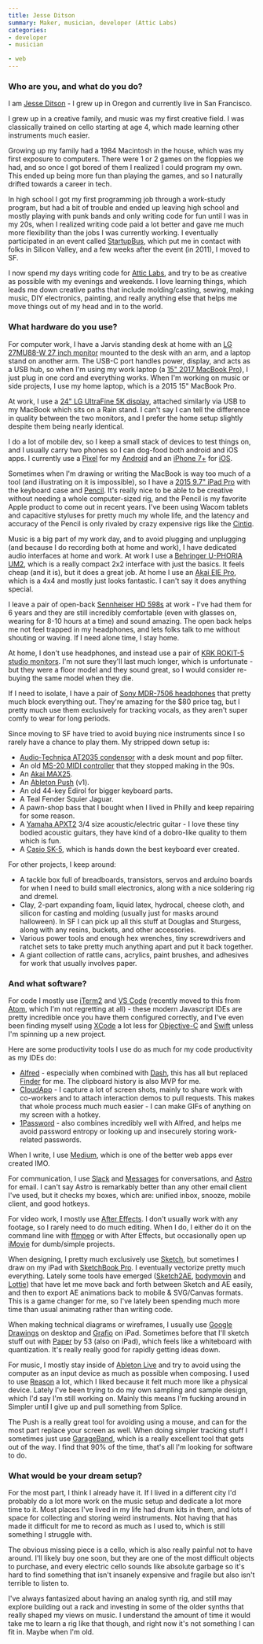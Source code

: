 ```yaml
---
title: Jesse Ditson
summary: Maker, musician, developer (Attic Labs)
categories:
- developer
- musician

- web
---
```


### Who are you, and what do you do?

I am [Jesse Ditson](https://jesseditson.com/ "Jesse's website.") - I grew up in Oregon and currently live in San Francisco.

I grew up in a creative family, and music was my first creative field. I was classically trained on cello starting at age 4, which made learning other instruments much easier.

Growing up my family had a 1984 Macintosh in the house, which was my first exposure to computers. There were 1 or 2 games on the floppies we had, and so once I got bored of them I realized I could program my own. This ended up being more fun than playing the games, and so I naturally drifted towards a career in tech.

In high school I got my first programming job through a work-study program, but had a bit of trouble and ended up leaving high school and mostly playing with punk bands and only writing code for fun until I was in my 20s, when I realized writing code paid a lot better and gave me much more flexibility than the jobs I was currently working.
I eventually participated in an event called [StartupBus](https://www.startupbus.com/ "A road trip/hackathon."), which put me in contact with folks in Silicon Valley, and a few weeks after the event (in 2011), I moved to SF.

I now spend my days writing code for [Attic Labs](http://attic.io/ "The Attic Labs website."), and try to be as creative as possible with my evenings and weekends. I love learning things, which leads me down creative paths that include molding/casting, sewing, making music, DIY electronics, painting, and really anything else that helps me move things out of my head and in to the world.

### What hardware do you use?

For computer work, I have a Jarvis standing desk at home with an [LG 27MU88-W 27 inch monitor][27mu88-w] mounted to the desk with an arm, and a laptop stand on another arm. The USB-C port handles power, display, and acts as a USB hub, so when I'm using my work laptop (a [15" 2017 MacBook Pro][macbook-pro]), I just plug in one cord and everything works. When I'm working on music or side projects, I use my home laptop, which is a 2015 15" MacBook Pro.

At work, I use a [24" LG UltraFine 5K display][ultrafine-5k], attached similarly via USB to my MacBook which sits on a Rain stand. I can't say I can tell the difference in quality between the two monitors, and I prefer the home setup slightly despite them being nearly identical.

I do a lot of mobile dev, so I keep a small stack of devices to test things on, and I usually carry two phones so I can dog-food both android and iOS apps. I currently use a [Pixel][] for my [Android][] and an [iPhone 7+][iphone-7-plus] for [iOS][].

Sometimes when I'm drawing or writing the MacBook is way too much of a tool (and illustrating on it is impossible), so I have a [2015 9.7" iPad Pro][ipad-pro] with the keyboard case and [Pencil][]. It's really nice to be able to be creative without needing a whole computer-sized rig, and the Pencil is my favorite Apple product to come out in recent years. I've been using Wacom tablets and capacitive styluses for pretty much my whole life, and the latency and accuracy of the Pencil is only rivaled by crazy expensive rigs like the [Cintiq][].

Music is a big part of my work day, and to avoid plugging and unplugging (and because I do recording both at home and work), I have dedicated audio interfaces at home and work. At work I use a [Behringer U-PHORIA UM2][u-phoria-um2], which is a really compact 2x2 interface with just the basics. It feels cheap (and it is), but it does a great job. At home I use an [Akai EIE Pro][eie-pro], which is a 4x4 and mostly just looks fantastic. I can't say it does anything special.

I leave a pair of open-back [Sennheiser HD 598s][hd-598] at work - I've had them for 6 years and they are still incredibly comfortable (even with glasses on, wearing for 8-10 hours at a time) and sound amazing. The open back helps me not feel trapped in my headphones, and lets folks talk to me without shouting or waving. If I need alone time, I stay home.

At home, I don't use headphones, and instead use a pair of [KRK ROKIT-5 studio monitors][rokit-5]. I'm not sure they'll last much longer, which is unfortunate - but they were a floor model and they sound great, so I would consider re-buying the same model when they die.

If I need to isolate, I have a pair of [Sony MDR-7506 headphones][mdr-7506] that pretty much block everything out. They're amazing for the $80 price tag, but I pretty much use them exclusively for tracking vocals, as they aren't super comfy to wear for long periods.

Since moving to SF have tried to avoid buying nice instruments since I so rarely have a chance to play them. My stripped down setup is:

- [Audio-Technica AT2035 condensor][at2035] with a desk mount and pop filter.
- An old [MS-20 MIDI controller][ms-20] that they stopped making in the 90s.
- An [Akai MAX25][max25].
- An [Ableton Push][push] (v1).
- An old 44-key Edirol for bigger keyboard parts.
- A Teal Fender Squier Jaguar.
- A pawn-shop bass that I bought when I lived in Philly and keep repairing for some reason.
- A [Yamaha APXT2][apxt2] 3/4 size acoustic/electric guitar - I love these tiny bodied acoustic guitars, they have kind of a dobro-like quality to them which is fun.
- A [Casio SK-5][sk-5], which is hands down the best keyboard ever created.

For other projects, I keep around:

- A tackle box full of breadboards, transistors, servos and arduino boards for when I need to build small electronics, along with a nice soldering rig and dremel.
- Clay, 2-part expanding foam, liquid latex, hydrocal, cheese cloth, and silicon for casting and molding (usually just for masks around halloween). In SF I can pick up all this stuff at Douglas and Sturgess, along with any resins, buckets, and other accessories.
- Various power tools and enough hex wrenches, tiny screwdrivers and ratchet sets to take pretty much anything apart and put it back together.
- A giant collection of rattle cans, acrylics, paint brushes, and adhesives for work that usually involves paper.

### And what software?

For code I mostly use [iTerm2][] and [VS Code][visual-studio-code] (recently moved to this from [Atom][], which I'm not regretting at all) - these modern Javascript IDEs are pretty incredible once you have them configured correctly, and I've even been finding myself using [XCode][] a lot less for [Objective-C][] and [Swift][] unless I'm spinning up a new project.

Here are some productivity tools I use do as much for my code productivity as my IDEs do:

- [Alfred][] - especially when combined with [Dash][], this has all but replaced [Finder][] for me. The clipboard history is also MVP for me.
- [CloudApp][] - I capture a lot of screen shots, mainly to share work with co-workers and to attach interaction demos to pull requests. This makes that whole process much much easier - I can make GIFs of anything on my screen with a hotkey.
- [1Password][] - also combines incredibly well with Alfred, and helps me avoid password entropy or looking up and insecurely storing work-related passwords.

When I write, I use [Medium][], which is one of the better web apps ever created IMO.

For communication, I use [Slack][] and [Messages][] for conversations, and [Astro][] for email. I can't say Astro is remarkably better than any other email client I've used, but it checks my boxes, which are: unified inbox, snooze, mobile client, and good hotkeys.

For video work, I mostly use [After Effects][after-effects]. I don't usually work with any footage, so I rarely need to do much editing. When I do, I either do it on the command line with [ffmpeg][] or with After Effects, but occasionally open up [iMovie][] for dumb/simple projects.

When designing, I pretty much exclusively use [Sketch][], but sometimes I draw on my iPad with [SketchBook Pro][sketchbook-pro-ios]. I eventually vectorize pretty much everything. Lately some tools have emerged ([Sketch2AE][], [bodymovin][] and [Lottie][]) that have let me move back and forth between Sketch and AE easily, and then to export AE animations back to mobile & SVG/Canvas formats. This is a game changer for me, so I've lately been spending much more time than usual animating rather than writing code.

When making technical diagrams or wireframes, I usually use [Google Drawings][google-drawings] on desktop and [Grafio][grafio-ios] on iPad. Sometimes before that I'll sketch stuff out with [Paper][paper-ios] by 53 (also on iPad), which feels like a whiteboard with quantization. It's really really good for rapidly getting ideas down.

For music, I mostly stay inside of [Ableton Live][live] and try to avoid using the computer as an input device as much as possible when composing. I used to use [Reason][] a lot, which I liked because it felt much more like a physical device. Lately I've been trying to do my own sampling and sample design, which I'd say I'm still working on. Mainly this means I'm fucking around in Simpler until I give up and pull something from Splice.

The Push is a really great tool for avoiding using a mouse, and can for the most part replace your screen as well. When doing simpler tracking stuff I sometimes just use [GarageBand][], which is a really excellent tool that gets out of the way. I find that 90% of the time, that's all I'm looking for software to do.

### What would be your dream setup?

For the most part, I think I already have it. If I lived in a different city I'd probably do a lot more work on the music setup and dedicate a lot more time to it. Most places I've lived in my life had drum kits in them, and lots of space for collecting and storing weird instruments. Not having that has made it difficult for me to record as much as I used to, which is still something I struggle with.

The obvious missing piece is a cello, which is also really painful not to have around. I'll likely buy one soon, but they are one of the most difficult objects to purchase, and every electric cello sounds like absolute garbage so it's hard to find something that isn't insanely expensive and fragile but also isn't terrible to listen to.

I've always fantasized about having an analog synth rig, and still may explore building out a rack and investing in some of the older synths that really shaped my views on music. I understand the amount of time it would take me to learn a rig like that though, and right now it's not something I can fit in. Maybe when I'm old.

[27mu88-w]: https://www.amazon.com/LG-Electronics-27MU88-W-27-Inch-LED-lit/dp/B01LG5RY74 "A 27 inch LED monitor."
[apxt2]: https://usa.yamaha.com/products/musical_instruments/guitars_basses/ac_guitars/apx-t/index.html "A 3/4 electric acoustic guitar."
[at2035]: https://www.audio-technica.com/cms/wired_mics/cebb57a269d232ee/ "A cardioid microphone."
[cintiq]: https://www.wacom.com/en/us/cintiq "A computer screen you can draw on."
[eie-pro]: http://akaipro.com/products/recording/eie-pro "A USB audio interface."
[hd-598]: https://en-us.sennheiser.com/audio-headphones-high-end-surround-sound-hd-598 "Over-the-ear headphones."
[ipad-pro]: https://en.wikipedia.org/wiki/IPad_Pro "An iOS tablet."
[iphone-7-plus]: https://en.wikipedia.org/wiki/IPhone_7 "A 5.5 inch iOS smartphone."
[macbook-pro]: https://www.apple.com/macbook-pro/ "A laptop."
[max25]: http://akaipro.com/products/keyboard-controllers/max-25 "A small keyboard controller."
[mdr-7506]: https://www.amazon.com/Sony-MDR7506-Professional-Diaphragm-Headphone/dp/B000AJIF4E "Studio-quality headphones."
[ms-20]: https://en.wikipedia.org/wiki/Korg_MS-20 "A synthesiser."
[pencil]: https://www.fiftythree.com/pencil "An iPad stylus."
[pixel]: https://store.google.com/product/pixel_phone "A 5 inch Android smartphone."
[push]: https://www.ableton.com/en/push/ "Unique music-making hardware."
[rokit-5]: http://www.krksys.com/krk-studio-monitor-speakers/rokit/rokit-5.html "Studio monitors."
[sk-5]: https://en.wikipedia.org/wiki/Casio_SK-5 "A musical keyboard."
[swift]: https://www.lamyusa.com/us_en/rollerball-pen-lamy-swift.html "A rollerball pen."
[u-phoria-um2]: https://www.amazon.com/Behringer-UM2-BEHRINGER-U-PHORIA/dp/B00EK1OTZC "A USB audio interface."
[ultrafine-5k]: https://www.apple.com/shop/product/HKN62LL/A/lg-ultrafine-5k-display "A 24 inch monitor."
[1password]: https://1password.com "Password management software for Mac OS X."
[after-effects]: https://www.adobe.com/products/aftereffects.html "Motion graphics and video editing software."
[alfred]: https://www.alfredapp.com/ "A launcher app for the Mac."
[android]: https://developers.google.com/android/?csw=1 "A mobile phone platform."
[astro]: https://www.helloastro.com/ "A collection of email clients."
[atom]: https://atom.io/ "A text editor based on web technology."
[bodymovin]: https://github.com/bodymovin/bodymovin "A tool for exporting After Effects animations into HTML and SVG."
[cloudapp]: https://www.getcloudapp.com/ "A cloud-based file sharing menubar app for Mac OS X."
[dash]: https://kapeli.com/dash "A snippet and documentation brower for Mac developers."
[ffmpeg]: http://www.ffmpeg.org/ "Comprehensive audio/video software."
[finder]: https://en.wikipedia.org/wiki/Finder_(software) "A file manager included with Mac OS X."
[garageband]: https://www.apple.com/mac/garageband/ "An audio recording and editing tool for the Mac."
[google-drawings]: https://docs.google.com/drawings/ "Web-based diagramming software."
[grafio-ios]: http://tentouchapps.com/grafio/ "A diagramming app."
[imovie]: https://www.apple.com/imovie/ "A Mac OS X video editor, included in iLife."
[ios]: https://www.apple.com/ios/ios-10/ "A mobile operating system."
[iterm2]: https://iterm2.com/ "An alternative terminal application for Mac OS X."
[live]: https://www.ableton.com/en/live/ "Musical creation software."
[lottie]: https://airbnb.design/lottie/ "A library for rendering After Effects animations."
[medium]: https://medium.com/ "A writing/blogging service."
[messages]: https://en.wikipedia.org/wiki/Messages_(application) "A chat client for Mac."
[objective-c]: https://en.wikipedia.org/wiki/Objective-C "An object-oriented compiled language."
[paper-ios]: https://www.fiftythree.com/paper "A notebook/drawing app."
[reason]: https://www.propellerheads.se/reason "A virtual studio rack for creating music."
[sketch]: https://www.sketchapp.com/ "A vector drawing application for Mac OS X."
[sketch2ae]: https://google.github.io/sketch2ae/ "A plugin for exporting Sketch layers into After Effects."
[sketchbook-pro-ios]: https://www.sketchbook.com/mobile "A drawing app."
[slack]: https://slack.com/ "A collaboration service."
[visual-studio-code]: https://code.visualstudio.com/ "A development IDE."
[xcode]: https://en.wikipedia.org/wiki/Xcode "An IDE for Mac developers."

